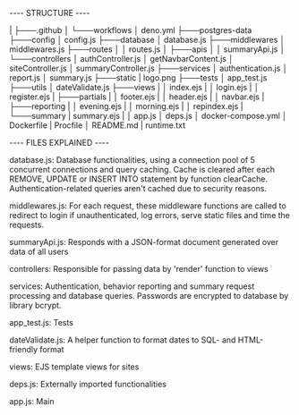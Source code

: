 ---- STRUCTURE ----

|
├───.github
│   └───workflows
│           deno.yml
├───postgres-data
├───config
│       config.js
├───database
│       database.js
├───middlewares
│       middlewares.js
├───routes
│   │   routes.js
│   ├───apis
│   │       summaryApi.js
│   └───controllers
│           authController.js
│           getNavbarContent.js
│           siteController.js
│           summaryController.js
├───services
│       authentication.js
│       report.js
│       summary.js
├───static
|       logo.png
├───tests
│       app_test.js
├───utils
│       dateValidate.js
├───views
|   │   index.ejs
|   │   login.ejs
|   │   register.ejs
|   ├───partials
|   │       footer.ejs
|   │       header.ejs
|   │       navbar.ejs
|   ├───reporting
|   │       evening.ejs
|   │       morning.ejs
|   │       repindex.ejs
|   └───summary
|           summary.ejs
|
│   app.js
│   deps.js
│   docker-compose.yml
│   Dockerfile
|   Procfile
│   README.md
|   runtime.txt

---- FILES EXPLAINED ----

database.js: Database functionalities, using a connection pool of 5 concurrent connections and query caching. Cache is cleared
after each REMOVE, UPDATE or INSERT INTO statement by function clearCache.
Authentication-related queries aren't cached due to security reasons.

middlewares.js: For each request, these middleware functions are called to redirect to login if unauthenticated, log errors, serve
static files and time the requests.

summaryApi.js: Responds with a JSON-format document generated over data of all users

controllers: Responsible for passing data by 'render' function to views

services: Authentication, behavior reporting and summary request processing and database queries.
Passwords are encrypted to database by library bcrypt.

app_test.js: Tests

dateValidate.js: A helper function to format dates to SQL- and HTML-friendly format

views: EJS template views for sites

deps.js: Externally imported functionalities

app.js: Main
